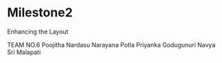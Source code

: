 # Milestone2
Enhancing the Layout

TEAM NO.6
Poojitha Nardasu
Narayana Potla
Priyanka Godugunuri
Navya Sri Malapati

